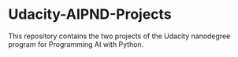 # Udacity-AIPND-Projects
This repository contains the two projects of the Udacity nanodegree program for Programming AI with Python.
